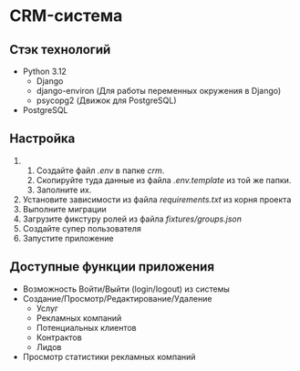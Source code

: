 # CRM-система
## Стэк технологий
- Python 3.12
  - Django
  - django-environ (Для работы переменных окружения в Django)
  - psycopg2 (Движок для PostgreSQL)
- PostgreSQL
## Настройка
1. 1. Создайте файл *.env* в папке *crm*. 
   2. Скопируйте туда данные из файла *.env.template* из той же папки.
   3. Заполните их.
2. Установите зависимости из файла *requirements.txt* из корня проекта
3. Выполните миграции
4. Загрузите фикстуру ролей из файла *fixtures/groups.json*
5. Создайте супер пользователя
6. Запустите приложение
## Доступные функции приложения
- Возможность Войти/Выйти (login/logout) из системы
- Создание/Просмотр/Редактирование/Удаление
  - Услуг
  - Рекламных компаний
  - Потенциальных клиентов
  - Контрактов
  - Лидов
- Просмотр статистики рекламных компаний

